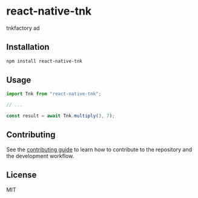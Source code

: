 # react-native-tnk

tnkfactory ad 

## Installation

```sh
npm install react-native-tnk
```

## Usage

```js
import Tnk from "react-native-tnk";

// ...

const result = await Tnk.multiply(3, 7);
```

## Contributing

See the [contributing guide](CONTRIBUTING.md) to learn how to contribute to the repository and the development workflow.

## License

MIT
